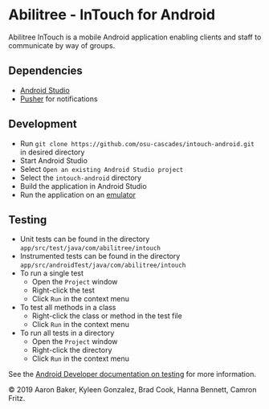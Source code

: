 # Abilitree - InTouch for Android

Abilitree InTouch is a mobile Android application enabling clients and staff to communicate by way of groups.

## Dependencies

* [Android Studio](https://developer.android.com/studio)
* [Pusher](https://pusher.com) for notifications

## Development

* Run `git clone https://github.com/osu-cascades/intouch-android.git` in desired directory
* Start Android Studio
* Select `Open an existing Android Studio project`
* Select the `intouch-android` directory
* Build the application in Android Studio
* Run the application on an [emulator](https://developer.android.com/studio/run/emulator)

## Testing

* Unit tests can be found in the directory `app/src/test/java/com/abilitree/intouch`
* Instrumented tests can be found in the directory `app/src/androidTest/java/com/abilitree/intouch`
* To run a single test
	* Open the `Project` window
	* Right-click the test
	* Click `Run` in the context menu
* To test all methods in a class
	* Right-click the class or method in the test file
	* Click `Run` in the context menu
* To run all tests in a directory
	* Open the `Project` window
	* Right-click the directory
	* Click `Run` in the context menu

See the [Android Developer documentation on testing](https://developer.android.com/studio/test/) for more information.

© 2019 Aaron Baker, Kyleen Gonzalez, Brad Cook, Hanna Bennett, Camron Fritz.
